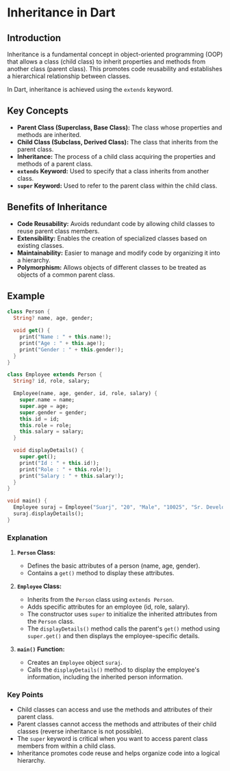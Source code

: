 
# Inheritance in Dart

## Introduction

Inheritance is a fundamental concept in object-oriented programming (OOP) that allows a class (child class) to inherit properties and methods from another class (parent class). This promotes code reusability and establishes a hierarchical relationship between classes.

In Dart, inheritance is achieved using the `extends` keyword.

## Key Concepts

* **Parent Class (Superclass, Base Class):** The class whose properties and methods are inherited.
* **Child Class (Subclass, Derived Class):** The class that inherits from the parent class.
* **Inheritance:** The process of a child class acquiring the properties and methods of a parent class.
* **`extends` Keyword:** Used to specify that a class inherits from another class.
* **`super` Keyword:** Used to refer to the parent class within the child class.

## Benefits of Inheritance

* **Code Reusability:** Avoids redundant code by allowing child classes to reuse parent class members.
* **Extensibility:** Enables the creation of specialized classes based on existing classes.
* **Maintainability:** Easier to manage and modify code by organizing it into a hierarchy.
* **Polymorphism:** Allows objects of different classes to be treated as objects of a common parent class.

## Example

```dart
class Person {
  String? name, age, gender;

  void get() {
    print("Name : " + this.name!);
    print("Age : " + this.age!);
    print("Gender : " + this.gender!);
  }
}

class Employee extends Person {
  String? id, role, salary;

  Employee(name, age, gender, id, role, salary) {
    super.name = name;
    super.age = age;
    super.gender = gender;
    this.id = id;
    this.role = role;
    this.salary = salary;
  }

  void displayDetails() {
    super.get();
    print("Id : " + this.id!);
    print("Role : " + this.role!);
    print("Salary : " + this.salary!);
  }
}

void main() {
  Employee suraj = Employee("Suarj", "20", "Male", "10025", "Sr. Developer", "150000");
  suraj.displayDetails();
}
```

### Explanation

1.  **`Person` Class:**
    * Defines the basic attributes of a person (name, age, gender).
    * Contains a `get()` method to display these attributes.

2.  **`Employee` Class:**
    * Inherits from the `Person` class using `extends Person`.
    * Adds specific attributes for an employee (id, role, salary).
    * The constructor uses `super` to initialize the inherited attributes from the `Person` class.
    * The `displayDetails()` method calls the parent's `get()` method using `super.get()` and then displays the employee-specific details.

3.  **`main()` Function:**
    * Creates an `Employee` object `suraj`.
    * Calls the `displayDetails()` method to display the employee's information, including the inherited person information.

### Key Points

* Child classes can access and use the methods and attributes of their parent class.
* Parent classes cannot access the methods and attributes of their child classes (reverse inheritance is not possible).
* The `super` keyword is critical when you want to access parent class members from within a child class.
* Inheritance promotes code reuse and helps organize code into a logical hierarchy.

